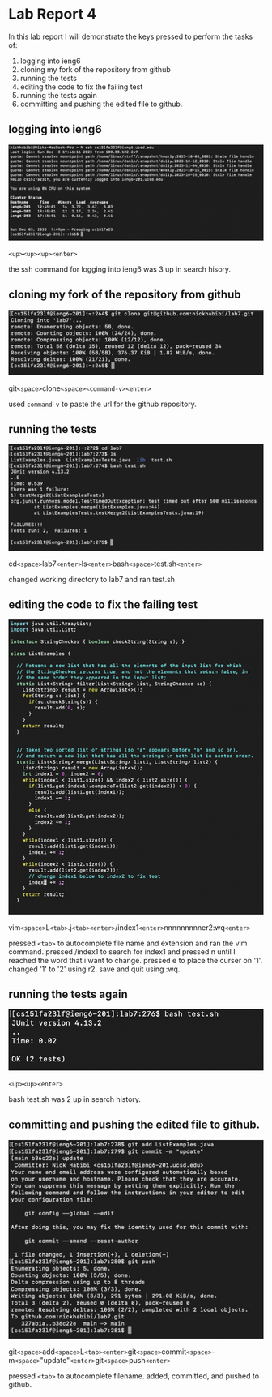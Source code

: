 # Lab Report 4

In this lab report I will demonstrate the keys pressed to perform the tasks of:
1. logging into ieng6
2. cloning my fork of the repository from github
3. running the tests
4. editing the code to fix the failing test
5. running the tests again
6. committing and pushing the edited file to github.

## logging into ieng6

![image](images/lab-4-1.png)

`<up><up><up><enter>`

the ssh command for logging into ieng6 was 3 up in search hisory.

## cloning my fork of the repository from github

![image](images/lab-4-2.png)

git`<space>`clone`<space><command-v><enter>`

used `command-v` to paste the url for the github repository.

## running the tests

![image](images/lab-4-3.png)

cd`<space>`lab7`<enter>`ls`<enter>`bash`<space>`test.sh`<enter>`

changed working directory to lab7 and ran test.sh

## editing the code to fix the failing test

![image](images/lab-4-4.png)

vim`<space>`L`<tab>`.j`<tab><enter>`/index1`<enter>`nnnnnnnnner2:wq`<enter>`

pressed `<tab>` to autocomplete file name and extension and ran the vim command. pressed /index1 to search for index1 and pressed n until I reached the word that i want to change. pressed e to place the curser on '1'. changed '1' to '2' using r2. save and quit using :wq.

## running the tests again

![image](images/lab-4-5.png)

`<up><up><enter>`

bash test.sh was 2 up in search history.

## committing and pushing the edited file to github.

![image](images/lab-4-6.png)

git`<space>`add`<space>`L`<tab><enter>`git`<space>`commit`<space>`-m`<space>`"update"`<enter>`git`<space>`push`<enter>`

pressed `<tab>` to autocomplete filename. added, committed, and pushed to github.
